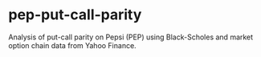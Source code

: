 # pep-put-call-parity
Analysis of put-call parity on Pepsi (PEP) using Black-Scholes and market option chain data from Yahoo Finance.

